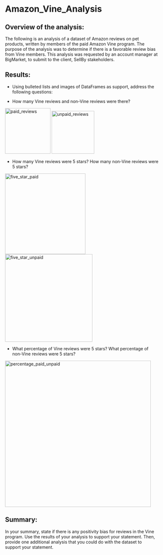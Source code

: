 # Amazon_Vine_Analysis

## Overview of the analysis: 
The following is an analysis of a dataset of Amazon reviews on pet products, written by members of the paid Amazon Vine program. The purpose of the analysis was to determine if there is a favorable review bias from Vine members. This analysis was requested by an account manager at BigMarket, to submit to the client, SellBy stakeholders.

## Results: 
- Using bulleted lists and images of DataFrames as support, address the following questions:

- How many Vine reviews and non-Vine reviews were there?
<img width="149" alt="paid_reviews" src="https://user-images.githubusercontent.com/78699465/121816260-9980d180-cc48-11eb-8d97-78fc81534797.png">
<img width="140" alt="unpaid_reviews" src="https://user-images.githubusercontent.com/78699465/121816272-a271a300-cc48-11eb-9817-38dd136f3d83.png">



- How many Vine reviews were 5 stars? How many non-Vine reviews were 5 stars?
<img width="264" alt="five_star_paid" src="https://user-images.githubusercontent.com/78699465/121816291-c59c5280-cc48-11eb-9cd7-74173185cb74.png">
<img width="287" alt="five_star_unpaid" src="https://user-images.githubusercontent.com/78699465/121816292-c8974300-cc48-11eb-9b5a-0fd6eff0a130.png">



- What percentage of Vine reviews were 5 stars? What percentage of non-Vine reviews were 5 stars?
<img width="479" alt="percentage_paid_unpaid" src="https://user-images.githubusercontent.com/78699465/121816315-df3d9a00-cc48-11eb-938c-700ba7769eb9.png">



## Summary: 
In your summary, state if there is any positivity bias for reviews in the Vine program. Use the results of your analysis to support your statement. Then, provide one additional analysis that you could do with the dataset to support your statement.
